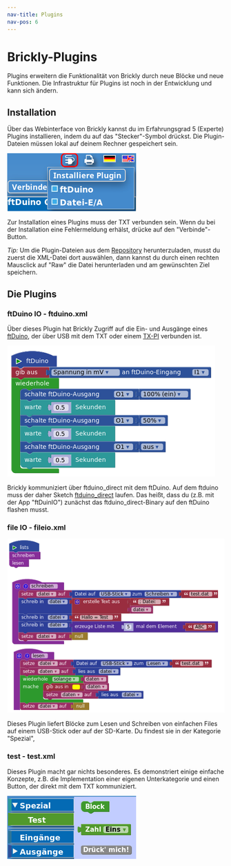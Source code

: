 ```yaml
---
nav-title: Plugins
nav-pos: 6
---
```


# Brickly-Plugins

Plugins erweitern die Funktionalität von Brickly durch neue Blöcke und neue Funktionen. Die Infrastruktur für Plugins ist noch in der Entwicklung und kann sich ändern.


## Installation

Über das Webinterface von Brickly kannst du im Erfahrungsgrad 5 (Experte) Plugins installieren, indem du auf das "Stecker"-Symbol drückst. Die Plugin-Dateien müssen lokal auf deinem Rechner gespeichert sein.


![plugin installation](plugin_install.png)  


Zur Installation eines Plugins muss der TXT verbunden sein. Wenn du bei der Installation eine Fehlermeldung erhälst, drücke auf den "Verbinde"-Button.

*Tip:* Um die Plugin-Dateien aus dem [Repository](https://github.com/harbaum/brickly-plugins) herunterzuladen, musst du zuerst die XML-Datei dort auswählen, dann kannst du durch einen rechten Mausclick auf "Raw" die Datei herunterladen und am gewünschten Ziel speichern.


## Die Plugins


### ftDuino IO - ftduino.xml

Über dieses Plugin hat Brickly Zugriff auf die Ein- und Ausgänge eines [ftDuino](http://ftduino.de), der über USB mit dem TXT oder einem [TX-PI](https://github.com/harbaum/tx-pi) verbunden ist.


![ftduino plugin](ftduino.png)  



Brickly kommuniziert über ftduino_direct mit dem ftDuino. Auf dem ftduino muss der daher Sketch [ftduino_direct](https://github.com/PeterDHabermehl/ftduino_direct) laufen. Das heißt, dass du (z.B. mit der App "ftDuinIO") zunächst das ftduino_direct-Binary auf den ftDuino flashen musst. 


### file IO - fileio.xml


![fileio plugin](fileio.png)  


Dieses Plugin liefert Blöcke zum Lesen und Schreiben von einfachen Files auf einem USB-Stick oder auf der SD-Karte. Du findest sie in der Kategorie "Spezial",

### test - test.xml

Dieses Plugin macht gar nichts besonderes. Es demonstriert einige einfache Konzepte, z.B. die Implementation einer eigenen Unterkategorie und einen Button, der direkt mit dem TXT kommuniziert.

![test plugin](test.png)  


